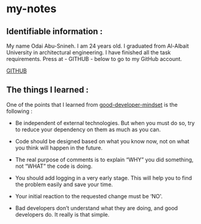 # my-notes

## Identifiable information :


My name Odai Abu-Snineh. I am 24 years old. I graduated from Al-Albait University in architectural engineering.
I have finished all the task requirements. Press at - GITHUB - below to go to my GitHub account.


[GITHUB](https://github.com/Odai-AbuSnineh)


## The things I learned :

One of the points that I learned from [good-developer-mindset](https://www.freecodecamp.org/news/learn-the-fundamentals-of-a-good-developer-mindset-in-15-minutes-81321ab8a682/) is the following :

+	Be independent of external technologies. But when you must do so, try to reduce your dependency on them as much as you can.

+	Code should be designed based on what you know now, not on what you think will happen in the future.

+	The real purpose of comments is to explain “WHY” you did something, not “WHAT” the code is doing.

+	You should add logging in a very early stage. This will help you to find the problem easily and save your time.

+ Your initial reaction to the requested change must be ‘NO'.


+ Bad developers don’t understand what they are doing, and good developers do. It really is that simple.

